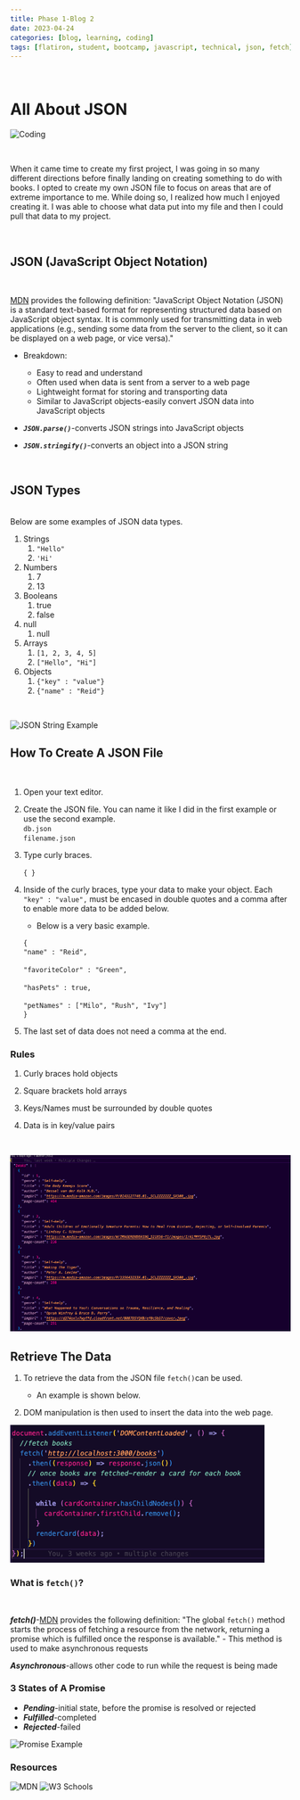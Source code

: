 ```yaml
---
title: Phase 1-Blog 2
date: 2023-04-24 
categories: [blog, learning, coding]
tags: [flatiron, student, bootcamp, javascript, technical, json, fetch]    #TAG names should always be in lowercase
---
```


<br>

# All About JSON

![Coding](https://learnandbuild.in/wp-content/uploads/2022/03/pre_c-program-2.jpg)

<br>

When it came time to create my first project, I was going in so many different directions before finally landing on creating something to do with books. I opted to create my own JSON file to focus on areas that are of extreme importance to me. While doing so, I realized how much I enjoyed creating it. I was able to choose what data put into my file and then I could pull that data to my project. 

<br>

## JSON (**J**ava**S**cript **O**bject **N**otation)

<br>

[MDN](https://developer.mozilla.org/en-US/docs/Learn/JavaScript/Objects/JSON "JSON") provides the following definition: "JavaScript Object Notation (JSON) is a standard text-based format for representing structured data based on JavaScript object syntax. It is commonly used for transmitting data in web applications (e.g., sending some data from the server to the client, so it can be displayed on a web page, or vice versa)." 

- Breakdown:
    - Easy to read and understand
    - Often used when data is sent from a server to a web page
    - Lightweight format for storing and transporting data
    - Similar to JavaScript objects-easily convert JSON data into JavaScript objects

- ***`JSON.parse()`***-converts JSON strings into JavaScript objects
- ***`JSON.stringify()`***-converts an object into a JSON string

<br>

## JSON Types

<br>
Below are some examples of JSON data types. 

1. Strings
    1. `"Hello"`
    2. `'Hi'`
2. Numbers
    1. 7
    2. 13
3. Booleans
    1. true
    2. false
4. null
    1. null
5. Arrays
    1. `[1, 2, 3, 4, 5]`
    2. `["Hello", "Hi"]`
6. Objects
    1. `{"key" : "value"}`
    2. `{"name" : "Reid"}`
    
<br>

![JSON String Example](/assets/img/jsone.png)

## How To Create A JSON File

<br>

1. Open your text editor.

2. Create the JSON file. You can name it like I did in the first example or use the second example.
    <br>
    `db.json`
    <br>
    `filename.json`

3. Type curly braces.


    ```{ }```

4. Inside of the curly braces, type your data to make your object. Each `"key" : "value",` must be encased in double quotes and a comma after to enable more data to be added below.
    - Below is a very basic example.


    ```
    {
    "name" : "Reid",

    "favoriteColor" : "Green",

    "hasPets" : true,

    "petNames" : ["Milo", "Rush", "Ivy"]
    }
    ```

5. The last set of data does not need a comma at the end. 

### Rules

1. Curly braces hold objects

2. Square brackets hold arrays

3. Keys/Names must be surrounded by double quotes

4. Data is in key/value pairs

<br>


![JSON Example](/assets/img/JSON.png)

## Retrieve The Data

1. To retrieve the data from the JSON file `fetch()`can be used. 
    - An example is shown below. 

2. DOM manipulation is then used to insert the data into the web page.

![Fetch Example](/assets/img/fetch.png)

### What is `fetch()`?

<br>

***fetch()***-[MDN](https://developer.mozilla.org/en-US/docs/Web/API/fetch "fetch()") provides the following definition: "The global `fetch()` method starts the process of fetching a resource from the network, returning a promise which is fulfilled once the response is available."
    - This method is used to make asynchronous requests

***Asynchronous***-allows other code to run while the request is being made 

### 3 States of A Promise

- ***Pending***-initial state, before the promise is resolved or rejected
- ***Fulfilled***-completed 
- ***Rejected***-failed

![Promise Example](https://developer.mozilla.org/en-US/docs/Web/JavaScript/Reference/Global_Objects/Promise/promises.png "Promise Diagram")



### Resources

![MDN](https://developer.mozilla.org/en-US/)
![W3 Schools](https://www.w3schools.com/)